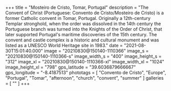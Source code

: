 +++
title = "Mosteiro de Cristo, Tomar, Portugal"
description = "The Convent of Christ (Portuguese: Convento de Cristo/Mosteiro de Cristo) is a former Catholic convent in Tomar, Portugal. Originally a 12th-century Templar stronghold, when the order was dissolved in the 14th century the Portuguese branch was turned into the Knights of the Order of Christ, that later supported Portugal's maritime discoveries of the 15th century. The convent and castle complex is a historic and cultural monument and was listed as a UNESCO World Heritage site in 1983."
date = "2021-08-30T15:01:40.000"
image = "20210830@150140-1110366"
image_s = "20210830@150140-1110366-s"
image_width_s = "400"
image_height_s = "312"
image_xl = "20210830@150140-1110366-xl"
image_width_xl = "1024"
image_height_xl = "798"
gps_latitude = "39.6036879666667"
gps_longitude = "-8.4187513"
phototags = [ "Convento de Cristo", "Europe", "Portugal", "Tomar", "afternoon", "church", "convent", "summer" ]
galleries = [ "" ]
+++
